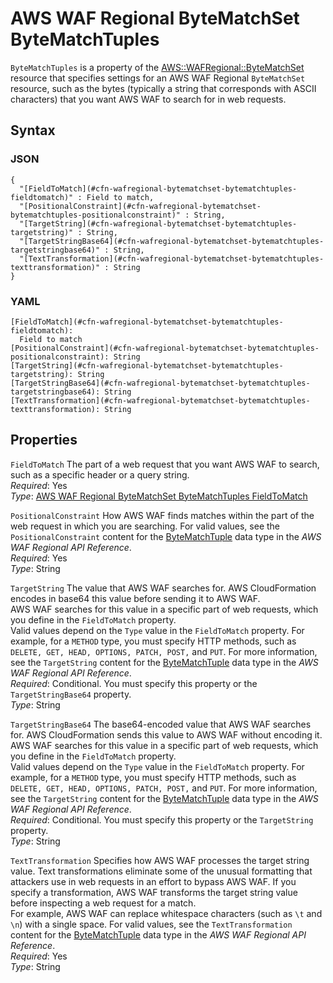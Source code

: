 # AWS WAF Regional ByteMatchSet ByteMatchTuples<a name="aws-properties-wafregional-bytematchset-bytematchtuples"></a>

`ByteMatchTuples` is a property of the [AWS::WAFRegional::ByteMatchSet](aws-resource-wafregional-bytematchset.md) resource that specifies settings for an AWS WAF Regional `ByteMatchSet` resource, such as the bytes \(typically a string that corresponds with ASCII characters\) that you want AWS WAF to search for in web requests\.

## Syntax<a name="w13ab1c21c10d237c13c15b5"></a>

### JSON<a name="aws-properties-wafregional-bytematchset-bytematchtuples-syntax.json"></a>

```
{
  "[FieldToMatch](#cfn-wafregional-bytematchset-bytematchtuples-fieldtomatch)" : Field to match,
  "[PositionalConstraint](#cfn-wafregional-bytematchset-bytematchtuples-positionalconstraint)" : String,
  "[TargetString](#cfn-wafregional-bytematchset-bytematchtuples-targetstring)" : String,
  "[TargetStringBase64](#cfn-wafregional-bytematchset-bytematchtuples-targetstringbase64)" : String,
  "[TextTransformation](#cfn-wafregional-bytematchset-bytematchtuples-texttransformation)" : String
}
```

### YAML<a name="aws-properties-wafregional-bytematchset-bytematchtuples-syntax.yaml"></a>

```
[FieldToMatch](#cfn-wafregional-bytematchset-bytematchtuples-fieldtomatch):
  Field to match
[PositionalConstraint](#cfn-wafregional-bytematchset-bytematchtuples-positionalconstraint): String
[TargetString](#cfn-wafregional-bytematchset-bytematchtuples-targetstring): String
[TargetStringBase64](#cfn-wafregional-bytematchset-bytematchtuples-targetstringbase64): String
[TextTransformation](#cfn-wafregional-bytematchset-bytematchtuples-texttransformation): String
```

## Properties<a name="w13ab1c21c10d237c13c15b7"></a>

`FieldToMatch`  <a name="cfn-wafregional-bytematchset-bytematchtuples-fieldtomatch"></a>
The part of a web request that you want AWS WAF to search, such as a specific header or a query string\.  
*Required*: Yes  
*Type*: [AWS WAF Regional ByteMatchSet ByteMatchTuples FieldToMatch](aws-properties-wafregional-bytematchset-bytematchtuples-fieldtomatch.md)

`PositionalConstraint`  <a name="cfn-wafregional-bytematchset-bytematchtuples-positionalconstraint"></a>
How AWS WAF finds matches within the part of the web request in which you are searching\. For valid values, see the `PositionalConstraint` content for the [ByteMatchTuple](https://docs.aws.amazon.com/waf/latest/APIReference/API_regional_ByteMatchTuple.html) data type in the *AWS WAF Regional API Reference*\.  
*Required*: Yes  
*Type*: String

`TargetString`  <a name="cfn-wafregional-bytematchset-bytematchtuples-targetstring"></a>
The value that AWS WAF searches for\. AWS CloudFormation encodes in base64 this value before sending it to AWS WAF\.  
AWS WAF searches for this value in a specific part of web requests, which you define in the `FieldToMatch` property\.  
Valid values depend on the `Type` value in the `FieldToMatch` property\. For example, for a `METHOD` type, you must specify HTTP methods, such as `DELETE, GET, HEAD, OPTIONS, PATCH, POST,` and `PUT`\. For more information, see the `TargetString` content for the [ByteMatchTuple](https://docs.aws.amazon.com/waf/latest/APIReference/API_regional_ByteMatchTuple.html) data type in the *AWS WAF Regional API Reference*\.  
*Required*: Conditional\. You must specify this property or the `TargetStringBase64` property\.  
*Type*: String

`TargetStringBase64`  <a name="cfn-wafregional-bytematchset-bytematchtuples-targetstringbase64"></a>
The base64\-encoded value that AWS WAF searches for\. AWS CloudFormation sends this value to AWS WAF without encoding it\.  
AWS WAF searches for this value in a specific part of web requests, which you define in the `FieldToMatch` property\.  
Valid values depend on the `Type` value in the `FieldToMatch` property\. For example, for a `METHOD` type, you must specify HTTP methods, such as `DELETE, GET, HEAD, OPTIONS, PATCH, POST,` and `PUT`\. For more information, see the `TargetString` content for the [ByteMatchTuple](https://docs.aws.amazon.com/waf/latest/APIReference/API_regional_ByteMatchTuple.html) data type in the *AWS WAF Regional API Reference*\.  
*Required*: Conditional\. You must specify this property or the `TargetString` property\.  
*Type*: String

`TextTransformation`  <a name="cfn-wafregional-bytematchset-bytematchtuples-texttransformation"></a>
Specifies how AWS WAF processes the target string value\. Text transformations eliminate some of the unusual formatting that attackers use in web requests in an effort to bypass AWS WAF\. If you specify a transformation, AWS WAF transforms the target string value before inspecting a web request for a match\.  
For example, AWS WAF can replace whitespace characters \(such as `\t` and `\n`\) with a single space\. For valid values, see the `TextTransformation` content for the [ByteMatchTuple](https://docs.aws.amazon.com/waf/latest/APIReference/API_regional_ByteMatchTuple.html) data type in the *AWS WAF Regional API Reference*\.  
*Required*: Yes  
*Type*: String